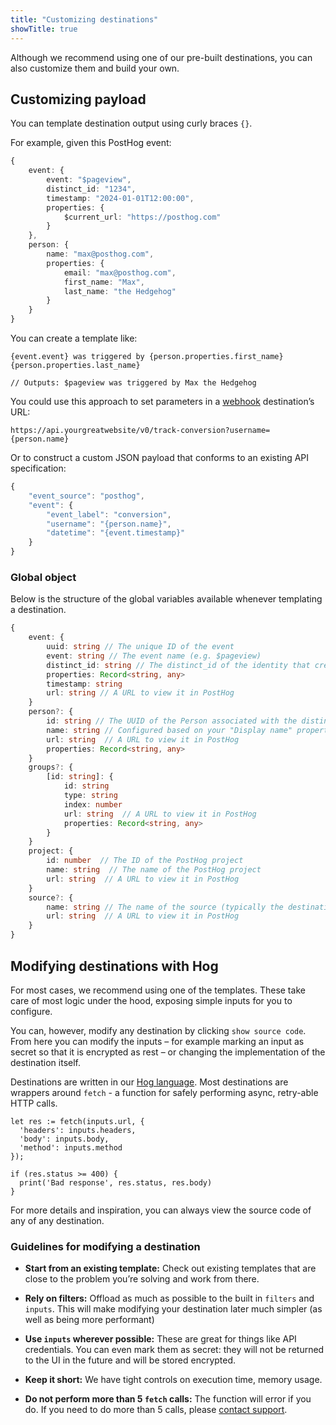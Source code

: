 ```yaml
---
title: "Customizing destinations"
showTitle: true
---
```

Although we recommend using one of our pre-built destinations, you can also customize them and build your own. 

## Customizing payload

You can template destination output using curly braces `{}`.

For example, given this PostHog event:

```ts
{
    event: {
        event: "$pageview",
        distinct_id: "1234",
        timestamp: "2024-01-01T12:00:00",
        properties: {
            $current_url: "https://posthog.com"
        }
    },
    person: {
        name: "max@posthog.com",
        properties: {
            email: "max@posthog.com",
            first_name: "Max",
            last_name: "the Hedgehog"
        }
    }
}
```

You can create a template like:

```
{event.event} was triggered by {person.properties.first_name} {person.properties.last_name}

// Outputs: $pageview was triggered by Max the Hedgehog
```

You could use this approach to set parameters in a [webhook](/docs/cdp/destinations/webhook) destination’s URL:

```
https://api.yourgreatwebsite/v0/track-conversion?username={person.name}
```

Or to construct a custom JSON payload that conforms to an existing API specification:

```ts
{
    "event_source": "posthog",
    "event": {
        "event_label": "conversion",
        "username": "{person.name}",
        "datetime": "{event.timestamp}"
    }
}
```

### Global object

Below is the structure of the global variables available whenever templating a destination.

```ts
{
    event: {
        uuid: string // The unique ID of the event
        event: string // The event name (e.g. $pageview)
        distinct_id: string // The distinct_id of the identity that created the event
        properties: Record<string, any>
        timestamp: string
        url: string // A URL to view it in PostHog
    }
    person?: {
        id: string // The UUID of the Person associated with the distinct_id of the event
        name: string // Configured based on your "Display name" property in PostHog
        url: string  // A URL to view it in PostHog
        properties: Record<string, any>
    }
    groups?: {
        [id: string]: {
            id: string
            type: string
            index: number
            url: string  // A URL to view it in PostHog
            properties: Record<string, any>
        }
    }
    project: {
        id: number  // The ID of the PostHog project
        name: string  // The name of the PostHog project
        url: string  // A URL to view it in PostHog
    }
    source?: {
        name: string // The name of the source (typically the destination name)
        url: string  // A URL to view it in PostHog
    }
}
```

## Modifying destinations with Hog

For most cases, we recommend using one of the templates. These take care of most logic under the hood, exposing simple inputs for you to configure. 

You can, however, modify any destination by clicking `show source code`. From here you can modify the inputs – for example marking an input as secret so that it is encrypted as rest – or changing the implementation of the destination itself.

Destinations are written in our [Hog language](/docs/hog). Most destinations are wrappers around `fetch` - a function for safely performing async, retry-able HTTP calls.

```hog
let res := fetch(inputs.url, {
  'headers': inputs.headers,
  'body': inputs.body,
  'method': inputs.method
});

if (res.status >= 400) {
  print('Bad response', res.status, res.body)
}
```

For more details and inspiration, you can always view the source code of any of any destination.

### Guidelines for modifying a destination

- **Start from an existing template:** Check out existing templates that are close to the problem you’re solving and work from there.

- **Rely on filters:** Offload as much as possible to the built in `filters` and `inputs`. This will make modifying your destination later much simpler (as well as being more performant)

- **Use `inputs` wherever possible:** These are great for things like API credentials. You can even mark them as secret: they will not be returned to the UI in the future and will be stored encrypted.

- **Keep it short:** We have tight controls on execution time, memory usage.

- **Do not perform more than 5 `fetch` calls:** The function will error if you do. If you need to do more than 5 calls, please [contact support](https://us.posthog.com/#panel=support%3Asupport%3Aapps%3A%3Atrue).
